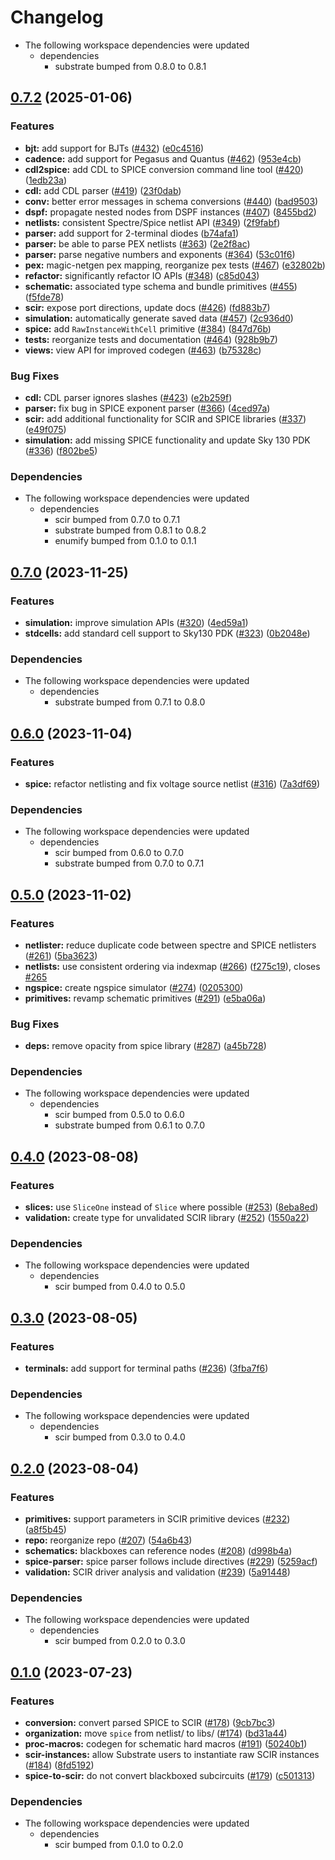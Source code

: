 # Changelog

* The following workspace dependencies were updated
  * dependencies
    * substrate bumped from 0.8.0 to 0.8.1

## [0.7.2](https://github.com/ucb-substrate/substrate2/compare/spice-v0.7.1...spice-v0.7.2) (2025-01-06)


### Features

* **bjt:** add support for BJTs ([#432](https://github.com/ucb-substrate/substrate2/issues/432)) ([e0c4516](https://github.com/ucb-substrate/substrate2/commit/e0c45162da072ea21567b8e23d11dce36b4cff17))
* **cadence:** add support for Pegasus and Quantus ([#462](https://github.com/ucb-substrate/substrate2/issues/462)) ([953e4cb](https://github.com/ucb-substrate/substrate2/commit/953e4cb761c510668f65f4825f1be3914db45e3c))
* **cdl2spice:** add CDL to SPICE conversion command line tool ([#420](https://github.com/ucb-substrate/substrate2/issues/420)) ([1edb23a](https://github.com/ucb-substrate/substrate2/commit/1edb23a7bbd45d96bbb1c11418eb0d0843b7138b))
* **cdl:** add CDL parser ([#419](https://github.com/ucb-substrate/substrate2/issues/419)) ([23f0dab](https://github.com/ucb-substrate/substrate2/commit/23f0dab7b7a94cbe8960371b89d15211bddf51da))
* **conv:** better error messages in schema conversions ([#440](https://github.com/ucb-substrate/substrate2/issues/440)) ([bad9503](https://github.com/ucb-substrate/substrate2/commit/bad9503b8a3b98d8e0bc19779ed45e7628164f41))
* **dspf:** propagate nested nodes from DSPF instances ([#407](https://github.com/ucb-substrate/substrate2/issues/407)) ([8455bd2](https://github.com/ucb-substrate/substrate2/commit/8455bd2a523bb872dc1ce3fc0e89a185108dca3c))
* **netlists:** consistent Spectre/Spice netlist API ([#349](https://github.com/ucb-substrate/substrate2/issues/349)) ([2f9fabf](https://github.com/ucb-substrate/substrate2/commit/2f9fabf336fa1048d759e78834979ef892fc0bcf))
* **parser:** add support for 2-terminal diodes ([b74afa1](https://github.com/ucb-substrate/substrate2/commit/b74afa1118cbb37f6865eb8d472218658ee6f1b4))
* **parser:** be able to parse PEX netlists ([#363](https://github.com/ucb-substrate/substrate2/issues/363)) ([2e2f8ac](https://github.com/ucb-substrate/substrate2/commit/2e2f8ac229434fc0c03fce9e9f3ca1d0915b3469))
* **parser:** parse negative numbers and exponents ([#364](https://github.com/ucb-substrate/substrate2/issues/364)) ([53c01f6](https://github.com/ucb-substrate/substrate2/commit/53c01f60177d3d50e0302e24873be3e29f55aaa3))
* **pex:** magic-netgen pex mapping, reorganize pex tests ([#467](https://github.com/ucb-substrate/substrate2/issues/467)) ([e32802b](https://github.com/ucb-substrate/substrate2/commit/e32802bfc567f3dea50cc86b11576f7d6863fac2))
* **refactor:** significantly refactor IO APIs ([#348](https://github.com/ucb-substrate/substrate2/issues/348)) ([c85d043](https://github.com/ucb-substrate/substrate2/commit/c85d04334a0ba1740f9990b91fb55ab1f2ef77c5))
* **schematic:** associated type schema and bundle primitives ([#455](https://github.com/ucb-substrate/substrate2/issues/455)) ([f5fde78](https://github.com/ucb-substrate/substrate2/commit/f5fde78824ce9ed0be494ef68d71620181bf6b48))
* **scir:** expose port directions, update docs ([#426](https://github.com/ucb-substrate/substrate2/issues/426)) ([fd883b7](https://github.com/ucb-substrate/substrate2/commit/fd883b7ca803f7b45d4736a7b4b460e602b84704))
* **simulation:** automatically generate saved data ([#457](https://github.com/ucb-substrate/substrate2/issues/457)) ([2c936d0](https://github.com/ucb-substrate/substrate2/commit/2c936d00e927b99b624f29e6450826e90f68f9bf))
* **spice:** add `RawInstanceWithCell` primitive ([#384](https://github.com/ucb-substrate/substrate2/issues/384)) ([847d76b](https://github.com/ucb-substrate/substrate2/commit/847d76b2a92265faf7b8bbd079f126d1b1ba4802))
* **tests:** reorganize tests and documentation ([#464](https://github.com/ucb-substrate/substrate2/issues/464)) ([928b9b7](https://github.com/ucb-substrate/substrate2/commit/928b9b7c45dc334ca11d86e4564edc58bf6db6f2))
* **views:** view API for improved codegen ([#463](https://github.com/ucb-substrate/substrate2/issues/463)) ([b75328c](https://github.com/ucb-substrate/substrate2/commit/b75328c9a4840ed9200a9035e28e27ac9265770f))


### Bug Fixes

* **cdl:** CDL parser ignores slashes ([#423](https://github.com/ucb-substrate/substrate2/issues/423)) ([e2b259f](https://github.com/ucb-substrate/substrate2/commit/e2b259f040913df5d73a81f778be43b716a4bbfc))
* **parser:** fix bug in SPICE exponent parser ([#366](https://github.com/ucb-substrate/substrate2/issues/366)) ([4ced97a](https://github.com/ucb-substrate/substrate2/commit/4ced97a660f166837ec6f1468bc5f363a7b1a3ba))
* **scir:** add additional functionality for SCIR and SPICE libraries ([#337](https://github.com/ucb-substrate/substrate2/issues/337)) ([e49f075](https://github.com/ucb-substrate/substrate2/commit/e49f07529273c38cc8ec9ae1a5020ae48fb2a202))
* **simulation:** add missing SPICE functionality and update Sky 130 PDK ([#336](https://github.com/ucb-substrate/substrate2/issues/336)) ([f802be5](https://github.com/ucb-substrate/substrate2/commit/f802be5bf0361c38b415d976dbb0f2c984a2e304))


### Dependencies

* The following workspace dependencies were updated
  * dependencies
    * scir bumped from 0.7.0 to 0.7.1
    * substrate bumped from 0.8.1 to 0.8.2
    * enumify bumped from 0.1.0 to 0.1.1

## [0.7.0](https://github.com/ucb-substrate/substrate2/compare/spice-v0.6.0...spice-v0.7.0) (2023-11-25)


### Features

* **simulation:** improve simulation APIs ([#320](https://github.com/ucb-substrate/substrate2/issues/320)) ([4ed59a1](https://github.com/ucb-substrate/substrate2/commit/4ed59a1283f9546e8336cc96015bd87c55682777))
* **stdcells:** add standard cell support to Sky130 PDK ([#323](https://github.com/ucb-substrate/substrate2/issues/323)) ([0b2048e](https://github.com/ucb-substrate/substrate2/commit/0b2048ed44d89c5de87380cac48a4bbff2b4c20a))


### Dependencies

* The following workspace dependencies were updated
  * dependencies
    * substrate bumped from 0.7.1 to 0.8.0

## [0.6.0](https://github.com/ucb-substrate/substrate2/compare/spice-v0.5.0...spice-v0.6.0) (2023-11-04)


### Features

* **spice:** refactor netlisting and fix voltage source netlist ([#316](https://github.com/ucb-substrate/substrate2/issues/316)) ([7a3df69](https://github.com/ucb-substrate/substrate2/commit/7a3df695cf9b38c837ff86d5a5da2417c4db7aa2))


### Dependencies

* The following workspace dependencies were updated
  * dependencies
    * scir bumped from 0.6.0 to 0.7.0
    * substrate bumped from 0.7.0 to 0.7.1

## [0.5.0](https://github.com/ucb-substrate/substrate2/compare/spice-v0.4.0...spice-v0.5.0) (2023-11-02)


### Features

* **netlister:** reduce duplicate code between spectre and SPICE netlisters ([#261](https://github.com/ucb-substrate/substrate2/issues/261)) ([5ba3623](https://github.com/ucb-substrate/substrate2/commit/5ba36230e653e4dc77819c5c50b527311768cd83))
* **netlists:** use consistent ordering via indexmap ([#266](https://github.com/ucb-substrate/substrate2/issues/266)) ([f275c19](https://github.com/ucb-substrate/substrate2/commit/f275c19396ed4f7d255836822ff72b808f89cde7)), closes [#265](https://github.com/ucb-substrate/substrate2/issues/265)
* **ngspice:** create ngspice simulator ([#274](https://github.com/ucb-substrate/substrate2/issues/274)) ([0205300](https://github.com/ucb-substrate/substrate2/commit/02053006bc26d0b3d9e1d380def89836d7921857))
* **primitives:** revamp schematic primitives ([#291](https://github.com/ucb-substrate/substrate2/issues/291)) ([e5ba06a](https://github.com/ucb-substrate/substrate2/commit/e5ba06ab10008b72e78397ad70781caa6bc61791))


### Bug Fixes

* **deps:** remove opacity from spice library ([#287](https://github.com/ucb-substrate/substrate2/issues/287)) ([a45b728](https://github.com/ucb-substrate/substrate2/commit/a45b7288e240a9955d91acb437fa251fccb66b75))


### Dependencies

* The following workspace dependencies were updated
  * dependencies
    * scir bumped from 0.5.0 to 0.6.0
    * substrate bumped from 0.6.1 to 0.7.0

## [0.4.0](https://github.com/substrate-labs/substrate2/compare/spice-v0.3.0...spice-v0.4.0) (2023-08-08)


### Features

* **slices:** use `SliceOne` instead of `Slice` where possible ([#253](https://github.com/substrate-labs/substrate2/issues/253)) ([8eba8ed](https://github.com/substrate-labs/substrate2/commit/8eba8ed5aad0aa4911ae31f4521d297487256087))
* **validation:** create type for unvalidated SCIR library ([#252](https://github.com/substrate-labs/substrate2/issues/252)) ([1550a22](https://github.com/substrate-labs/substrate2/commit/1550a22b9a1c9f7cd9717feaa45d00487cc8848e))


### Dependencies

* The following workspace dependencies were updated
  * dependencies
    * scir bumped from 0.4.0 to 0.5.0

## [0.3.0](https://github.com/substrate-labs/substrate2/compare/spice-v0.2.0...spice-v0.3.0) (2023-08-05)


### Features

* **terminals:** add support for terminal paths ([#236](https://github.com/substrate-labs/substrate2/issues/236)) ([3fba7f6](https://github.com/substrate-labs/substrate2/commit/3fba7f6227bbf2efcaf79d849c79175e44d783a4))


### Dependencies

* The following workspace dependencies were updated
  * dependencies
    * scir bumped from 0.3.0 to 0.4.0

## [0.2.0](https://github.com/substrate-labs/substrate2/compare/spice-v0.1.0...spice-v0.2.0) (2023-08-04)


### Features

* **primitives:** support parameters in SCIR primitive devices ([#232](https://github.com/substrate-labs/substrate2/issues/232)) ([a8f5b45](https://github.com/substrate-labs/substrate2/commit/a8f5b45a00b77d050f6a812c469e19da3305e064))
* **repo:** reorganize repo ([#207](https://github.com/substrate-labs/substrate2/issues/207)) ([54a6b43](https://github.com/substrate-labs/substrate2/commit/54a6b43079d283a29bc0aa9e18dc6230b56fa385))
* **schematics:** blackboxes can reference nodes ([#208](https://github.com/substrate-labs/substrate2/issues/208)) ([d998b4a](https://github.com/substrate-labs/substrate2/commit/d998b4a133d47d0123768dfb3c27f8ee32ed9db9))
* **spice-parser:** spice parser follows include directives ([#229](https://github.com/substrate-labs/substrate2/issues/229)) ([5259acf](https://github.com/substrate-labs/substrate2/commit/5259acfa703c3879d44d324279293278c46f1ff5))
* **validation:** SCIR driver analysis and validation ([#239](https://github.com/substrate-labs/substrate2/issues/239)) ([5a91448](https://github.com/substrate-labs/substrate2/commit/5a914489294bed06be1bd34aaa1036e4357d9a52))


### Dependencies

* The following workspace dependencies were updated
  * dependencies
    * scir bumped from 0.2.0 to 0.3.0

## [0.1.0](https://github.com/substrate-labs/substrate2/compare/spice-v0.0.0...spice-v0.1.0) (2023-07-23)


### Features

* **conversion:** convert parsed SPICE to SCIR ([#178](https://github.com/substrate-labs/substrate2/issues/178)) ([9cb7bc3](https://github.com/substrate-labs/substrate2/commit/9cb7bc3ba549ae12e7a59465241c848800c39363))
* **organization:** move `spice` from netlist/ to libs/ ([#174](https://github.com/substrate-labs/substrate2/issues/174)) ([bd31a44](https://github.com/substrate-labs/substrate2/commit/bd31a4481aef357daeb2c217dd7f403f6f882f78))
* **proc-macros:** codegen for schematic hard macros ([#191](https://github.com/substrate-labs/substrate2/issues/191)) ([50240b1](https://github.com/substrate-labs/substrate2/commit/50240b167876873c4133315d35298b44e8eeac51))
* **scir-instances:** allow Substrate users to instantiate raw SCIR instances ([#184](https://github.com/substrate-labs/substrate2/issues/184)) ([8fd5192](https://github.com/substrate-labs/substrate2/commit/8fd5192fd2017ab04e9e3220612d0a132702bb2e))
* **spice-to-scir:** do not convert blackboxed subcircuits ([#179](https://github.com/substrate-labs/substrate2/issues/179)) ([c501313](https://github.com/substrate-labs/substrate2/commit/c501313334279b636f1d8b581357dd805177f1ca))


### Dependencies

* The following workspace dependencies were updated
  * dependencies
    * scir bumped from 0.1.0 to 0.2.0
